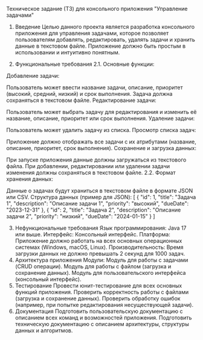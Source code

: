 Техническое задание (ТЗ) для консольного приложения "Управление задачами"

1. Введение
   Целью данного проекта является разработка консольного приложения для управления задачами,
   которое позволяет пользователям добавлять, редактировать,
   удалять задачи и хранить данные в текстовом файле.
   Приложение должно быть простым в использовании и интуитивно понятным.

2. Функциональные требования
   2.1. Основные функции:

Добавление задачи:

Пользователь может ввести название задачи, описание, приоритет (высокий, средний, низкий) и срок выполнения.
Задача должна сохраняться в текстовом файле.
Редактирование задачи:

Пользователь может выбрать задачу для редактирования и изменить её название, описание, приоритет или срок выполнения.
Удаление задачи:

Пользователь может удалить задачу из списка.
Просмотр списка задач:

Приложение должно отображать все задачи с их атрибутами (название, описание, приоритет, срок выполнения).
Сохранение и загрузка данных:

При запуске приложения данные должны загружаться из текстового файла.
При добавлении, редактировании или удалении задачи изменения должны сохраняться в текстовом файле.
2.2. Формат хранения данных:

Данные о задачах будут храниться в текстовом файле в формате JSON или CSV.
Структура данных (пример для JSON):
[
{
"id": 1,
"title": "Задача 1",
"description": "Описание задачи 1",
"priority": "высокий",
"dueDate": "2023-12-31"
},
{
"id": 2,
"title": "Задача 2",
"description": "Описание задачи 2",
"priority": "низкий",
"dueDate": "2024-01-15"
}
]

3. Нефункциональные требования
   Язык программирования: Java 17 или выше.
   Интерфейс: Консольный интерфейс.
   Платформа: Приложение должно работать на всех основных операционных системах (Windows, macOS, Linux).
   Производительность: Время загрузки данных не должно превышать 2 секунд для 1000 задач.
4. Архитектура приложения
   Модули:
   Модуль для работы с задачами (CRUD операции).
   Модуль для работы с файлом (загрузка и сохранение данных).
   Модуль для пользовательского интерфейса (консольный интерфейс).
5. Тестирование
   Провести юнит-тестирование для всех основных функций приложения.
   Проверить корректность работы с файлами (загрузка и сохранение данных).
   Проверить обработку ошибок (например, при попытке редактирования несуществующей задачи).
6. Документация
   Подготовить пользовательскую документацию с описанием всех команд и возможностей приложения.
   Подготовить техническую документацию с описанием архитектуры, структуры данных и алгоритмов.